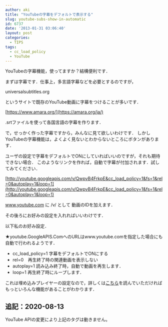 ```yaml
---
author: aki
title: "YouTubeの字幕をデフォルトで表示する"
slug: youtube-subs-show-in-automatic
id: 6737
date: '2013-01-31 03:06:40'
layout: post
categories:
  - TIPS
tags:
  - cc_load_policy
  - YouTube
---
```


YouTubeの字幕機能，使ってますか？結構便利です．

まずは字幕です．仕事上，多言語字幕などを必要とするのですが，

universalsubtitles.org

というサイトで既存のYouTube動画に字幕をつけることが多いです．

[https://www.amara.org/](https://amara.org/ja/)

.srtファイルを使って各国言語の字幕を作ります．

で，せっかく作った字幕ですから，みんなに見て欲しいわけです．
しかしYouTubeの字幕機能は，よくよく見ないとわからないところにボタンがあります．

ユーザの設定で字幕をデフォルトでONにしていればいいのですが，それも期待できない場合．
このようなリンクを作れば，自動で字幕が付加されます．試してみてください．

[http://youtube.googleapis.com/v/QwpvB4FrkpE&cc_load_policy=1&fs=1&rel=0&autoplay=1&loop=1](http://youtube.googleapis.com/v/QwpvB4FrkpE&cc_load_policy=1&fs=1&rel=0&autoplay=1&loop=1) 

www.youtube.com に /v/ として 動画のIDを加えます．

その後ろにお好みの設定を入れればいいわけです．

以下私のお好み設定．

★youtube.GoogleAPIS.ComへのURLはwww.youtube.comを指定した場合にも自動で行われるようです．

*   cc_load_policy=1 字幕をデフォルトでONにする
*   rel=0　再生終了時の関連動画を表示しない
*   autoplay=1 読み込み終了時，自動で動画を再生します．
*   loop=1 再生終了時にループします．

これは埋め込みプレイヤーの設定なので，詳しくは[こちら](https://developers.google.com/youtube/player_parameters?hl=ja#cc_load_policy)を読んでいただければもっといろんな機能があることがわかります．

## 追記：2020-08-13

YouTube APIの変更により上記のタグは動きません。
